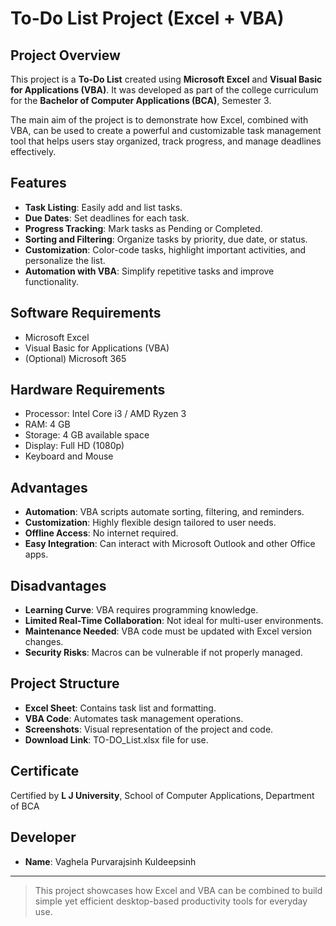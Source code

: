# To-Do List Project (Excel + VBA)

## Project Overview
This project is a **To-Do List** created using **Microsoft Excel** and **Visual Basic for Applications (VBA)**. It was developed as part of the college curriculum for the **Bachelor of Computer Applications (BCA)**, Semester 3.

The main aim of the project is to demonstrate how Excel, combined with VBA, can be used to create a powerful and customizable task management tool that helps users stay organized, track progress, and manage deadlines effectively.

## Features
- **Task Listing**: Easily add and list tasks.
- **Due Dates**: Set deadlines for each task.
- **Progress Tracking**: Mark tasks as Pending or Completed.
- **Sorting and Filtering**: Organize tasks by priority, due date, or status.
- **Customization**: Color-code tasks, highlight important activities, and personalize the list.
- **Automation with VBA**: Simplify repetitive tasks and improve functionality.

## Software Requirements
- Microsoft Excel
- Visual Basic for Applications (VBA)
- (Optional) Microsoft 365

## Hardware Requirements
- Processor: Intel Core i3 / AMD Ryzen 3
- RAM: 4 GB
- Storage: 4 GB available space
- Display: Full HD (1080p)
- Keyboard and Mouse

## Advantages
- **Automation**: VBA scripts automate sorting, filtering, and reminders.
- **Customization**: Highly flexible design tailored to user needs.
- **Offline Access**: No internet required.
- **Easy Integration**: Can interact with Microsoft Outlook and other Office apps.

## Disadvantages
- **Learning Curve**: VBA requires programming knowledge.
- **Limited Real-Time Collaboration**: Not ideal for multi-user environments.
- **Maintenance Needed**: VBA code must be updated with Excel version changes.
- **Security Risks**: Macros can be vulnerable if not properly managed.

## Project Structure
- **Excel Sheet**: Contains task list and formatting.
- **VBA Code**: Automates task management operations.
- **Screenshots**: Visual representation of the project and code.
- **Download Link**: TO-DO_List.xlsx file for use.

## Certificate
Certified by **L J University**, School of Computer Applications, Department of BCA

## Developer
- **Name**: Vaghela Purvarajsinh Kuldeepsinh

---
> This project showcases how Excel and VBA can be combined to build simple yet efficient desktop-based productivity tools for everyday use.

